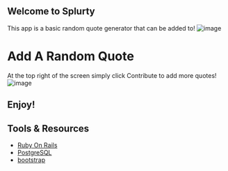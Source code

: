 ## Welcome to Splurty
This app is a basic random quote generator that can be added to!
![image](https://user-images.githubusercontent.com/54120060/83337854-cad06e80-a28c-11ea-95cb-b8b5086b3adb.png)

# Add A Random Quote
At the top right of the screen simply click Contribute to add more quotes!
![image](https://user-images.githubusercontent.com/54120060/83337875-f3f0ff00-a28c-11ea-9829-24eb719b0b69.png)

## Enjoy!

## Tools & Resources
- [Ruby On Rails](https://rubyonrails.org/)
- [PostgreSQL](https://www.postgresql.org/)
- [bootstrap](https://getbootstrap.com/)
